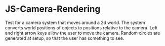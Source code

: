 # JS-Camera-Rendering
Test for a camera system that moves around a 2d world. The system converts world positions of objects to positions relative to the camera.
Left and right arrow keys allow the user to move the camera.
Random circles are generated at setup, so that the user has something to see.
